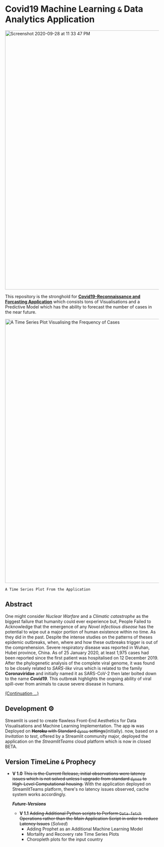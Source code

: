 # Covid19 Machine Learning ``&`` Data Analytics Application

[<img width="847" alt="Screenshot 2020-09-28 at 11 33 47 PM" src="https://user-images.githubusercontent.com/45916202/94586075-6f47d900-029e-11eb-8970-507b155f0ea5.png">](https://bit.ly/3kYHCW5)


This repository is the stronghold for [**Covid19-Reconnaissance and Forcasting Application**](https://bit.ly/3kYHCW5) which consists tons of Visualisations
and a Predictive Model which has the ability to forecast the number of cases in the near future.


<img width="863" alt="A Time Series Plot Visualising the Frequency of Cases" src="https://user-images.githubusercontent.com/45916202/94586701-2c3a3580-029f-11eb-92e3-36c41c00147b.png">

```A Time Series Plot From the Application ```

## Abstract

One might consider _Nuclear Warfare_ and a _Climatic catastrophe_ as the biggest failure that humanity could ever experience but, People Failed to Acknowledge that the emergence of any _Novel infectious disease_ has the potential to wipe out a major portion of human existence within no time. As they did in the past. Despite the intense studies on the patterns of theses epidemic outbreaks, when, where and how these outbreaks trigger is out of the comprehension. Severe respiratory disease was reported in Wuhan, Hubei province, China. As of 25 January 2020, at least 1,975 cases had been reported since the first patient was hospitalised on 12 December 2019. After the phylogenetic analysis of the complete viral genome, it was found to be closely related to _SARS-like_ virus which is related to the family **Coronaviridae** and initially named it as SARS-CoV-2 then later bolted down to the name **_Covid19_**. This outbreak highlights the ongoing ability of viral spill-over from animals to cause severe disease in humans.

[(Continuation ...)](https://medium.com/swlh/covid-19-data-analysis-from-the-inception-to-predicting-the-uncertain-future-through-machine-ef4c3f0371bc)


## Development ⚙️
Streamlit is used to create flawless Front-End Aesthetics for Data Visualisations and Machine Learning Implementation. The app ~~is~~ was Deployed on ~~**Heroku** with Standard ```dynos``` settings~~(initially). now, based on a *Invitation to test*, offered by a Streamlit community major, deployed the application on the _StreamlitTeams_ cloud platform which is now in closed BETA. 

## Version TimeLine ```&``` Prophecy

- **V 1.0** ~~This is the Current Release, initial observations were latency issues which is not solved unless I upgrade from standard ```dynos``` to High-Level Computational housing.~~ 
    With the application deployed on StreamlitTeams platform, there's no latency issues observed, cache system works accordingly. 
  
  _**Future-Versions**_
    - **V 1.1** ~~Adding Additional Python scripts to Perform ``Data-fetch`` Operations rather than the _Main_ Application Script in order to reduce Latency Issues~~ (_Solved_)
      - Adding Prophet as an Additional Machine Learning Model
      - Mortality and Recovery rate Time Series Plots 
      - Choropleth plots for the input country 
      




